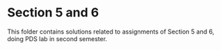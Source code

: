 # Section 5 and 6

This folder contains solutions related to assignments of Section 5 and 6, doing PDS lab in second semester.
